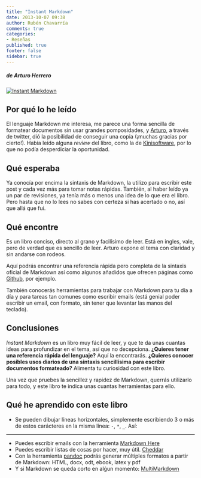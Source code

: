 ```yaml
---
title: "Instant Markdown"
date: 2013-10-07 09:38
author: Rubén Chavarría
comments: true
categories: 
- Reseñas
published: true
footer: false
sidebar: true
---
```


##### de Arturo Herrero

[![Instant Markdown](http://www.packtpub.com/sites/default/files/9145OT_Instant%20Markdown_cov_0.jpg)][1]

## Por qué lo he leído

El lenguaje Markdown me interesa, me parece una forma sencilla de formatear documentos
sin usar grandes pomposidades, y [Arturo], a través de twitter, dió la posibilidad
de conseguir una copia (¡muchas gracias por cierto!). Había leído alguna *review*
del libro, como la de [Kinisoftware], por lo que no podía desperdiciar la oportunidad.

[Arturo]: http://twitter.com/arturoherrero
[Kinisoftware]: http://kinisoftware.com/2013/09/revisando-el-libro-instant-markdown

<!-- more -->

## Qué esperaba

Ya conocía por encima la sintaxis de Markdown, la utilizo para escribir este post
y cada vez más para tomar notas rápidas. También, al haber leído ya un par de
revisiones, ya tenía más o menos una idea de lo que era el libro. Pero hasta que
no lo lees no sabes con certeza si has acertado o no, así que allá que fui.

## Qué encontre

Es un libro conciso, directo al grano y facilísimo de leer. Está en ingles, vale,
pero de verdad que es sencillo de leer. Arturo expone el tema con claridad y sin
andarse con rodeos. 

Aquí podrás encontrar una referencia rápida pero completa de la sintaxis oficial de
Markdown así como algunos añadidos que ofrecen páginas como [Github], por ejemplo.

También conocerás herramientas para trabajar con Markdown para tu día a día y para
tareas tan comunes como escribir emails (está genial poder escribir un email, con 
formato, sin tener que levantar las manos del teclado).

[Github]: http://github.com

## Conclusiones

*Instant Markdown* es un libro muy fácil de leer, y que te da unas cuantas ideas
para profundizar en el tema, así que no decepciona. **¿Quieres tener una referencia
rápida del lenguaje?** Aquí la encontrarás. **¿Quieres conocer posibles usos diarios
de una sintaxis sencillísima para escribir documentos formateado?** Alimenta tu
curiosidad con este libro.

Una vez que pruebes la sencillez y rapidez de Markdown, querrás utilizarlo para 
todo, y este libro te indica unas cuantas herramientas para ello.

## Qué he aprendido con este libro

- Se pueden dibujar líneas horizontales, simplemente escribiendo 3 o más de estos
carácteres en la misma línea: `-`, `*`, `_`. Así:

---

- Puedes escribir emails con la herramienta [Markdown Here](http://markdown-here.com)
- Puedes escribir listas de cosas por hacer, muy útil. [Cheddar](http://cheddarapp.com)
- Con la herramienta [pandoc](http://johnmacfarlane.net/pandoc) podrás generar múltiples
formatos a partir de Markdown: HTML, docx, odt, ebook, latex y pdf
- Y si Markdown se queda corto en alǵun momento: 
[MultiMarkdown](http://fletcherpenney.net/multimarkdown)

[1]: https://amzn.to/2TC7rxk